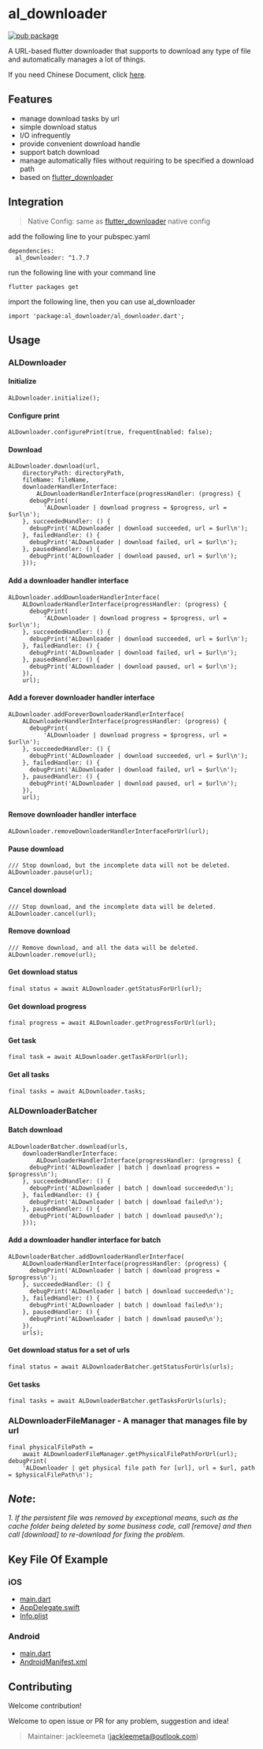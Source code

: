 # al_downloader

[![pub package](https://img.shields.io/pub/v/al_downloader.svg)](https://pub.dartlang.org/packages/al_downloader)

A URL-based flutter downloader that supports to download any type of file and automatically manages a lot of things.

If you need Chinese Document, click [here](README_CN.md).

## Features

* manage download tasks by url
* simple download status
* I/O infrequently
* provide convenient download handle
* support batch download
* manage automatically files without requiring to be specified a download path
* based on [flutter_downloader](https://pub.dev/packages/flutter_downloader)

## Integration

> Native Config: same as [flutter_downloader](https://pub.dev/packages/flutter_downloader) native config

add the following line to your pubspec.yaml
```
dependencies:
  al_downloader: ^1.7.7
```

run the following line with your command line
```
flutter packages get
```

import the following line, then you can use al_downloader
```
import 'package:al_downloader/al_downloader.dart';
```

## Usage

### ALDownloader

#### Initialize
```
ALDownloader.initialize();
```

#### Configure print
```
ALDownloader.configurePrint(true, frequentEnabled: false);
```

#### Download
```
ALDownloader.download(url,
    directoryPath: directoryPath,
    fileName: fileName,
    downloaderHandlerInterface:
        ALDownloaderHandlerInterface(progressHandler: (progress) {
      debugPrint(
          'ALDownloader | download progress = $progress, url = $url\n');
    }, succeededHandler: () {
      debugPrint('ALDownloader | download succeeded, url = $url\n');
    }, failedHandler: () {
      debugPrint('ALDownloader | download failed, url = $url\n');
    }, pausedHandler: () {
      debugPrint('ALDownloader | download paused, url = $url\n');
    }));
```

#### Add a downloader handler interface
```
ALDownloader.addDownloaderHandlerInterface(
    ALDownloaderHandlerInterface(progressHandler: (progress) {
      debugPrint(
          'ALDownloader | download progress = $progress, url = $url\n');
    }, succeededHandler: () {
      debugPrint('ALDownloader | download succeeded, url = $url\n');
    }, failedHandler: () {
      debugPrint('ALDownloader | download failed, url = $url\n');
    }, pausedHandler: () {
      debugPrint('ALDownloader | download paused, url = $url\n');
    }),
    url);
```

#### Add a forever downloader handler interface
```
ALDownloader.addForeverDownloaderHandlerInterface(
    ALDownloaderHandlerInterface(progressHandler: (progress) {
      debugPrint(
          'ALDownloader | download progress = $progress, url = $url\n');
    }, succeededHandler: () {
      debugPrint('ALDownloader | download succeeded, url = $url\n');
    }, failedHandler: () {
      debugPrint('ALDownloader | download failed, url = $url\n');
    }, pausedHandler: () {
      debugPrint('ALDownloader | download paused, url = $url\n');
    }),
    url);
```

#### Remove downloader handler interface
```
ALDownloader.removeDownloaderHandlerInterfaceForUrl(url);
```

#### Pause download
```
/// Stop download, but the incomplete data will not be deleted.
ALDownloader.pause(url);
```

#### Cancel download
```
/// Stop download, and the incomplete data will be deleted.
ALDownloader.cancel(url);
```

#### Remove download
```
/// Remove download, and all the data will be deleted.
ALDownloader.remove(url);
```

#### Get download status
```
final status = await ALDownloader.getStatusForUrl(url);
```

#### Get download progress
```
final progress = await ALDownloader.getProgressForUrl(url);
```

#### Get task
```
final task = await ALDownloader.getTaskForUrl(url);
```

#### Get all tasks
```
final tasks = await ALDownloader.tasks;
```

### ALDownloaderBatcher

#### Batch download
```
ALDownloaderBatcher.download(urls,
    downloaderHandlerInterface:
        ALDownloaderHandlerInterface(progressHandler: (progress) {
      debugPrint('ALDownloader | batch | download progress = $progress\n');
    }, succeededHandler: () {
      debugPrint('ALDownloader | batch | download succeeded\n');
    }, failedHandler: () {
      debugPrint('ALDownloader | batch | download failed\n');
    }, pausedHandler: () {
      debugPrint('ALDownloader | batch | download paused\n');
    }));
```

#### Add a downloader handler interface for batch
```
ALDownloaderBatcher.addDownloaderHandlerInterface(
    ALDownloaderHandlerInterface(progressHandler: (progress) {
      debugPrint('ALDownloader | batch | download progress = $progress\n');
    }, succeededHandler: () {
      debugPrint('ALDownloader | batch | download succeeded\n');
    }, failedHandler: () {
      debugPrint('ALDownloader | batch | download failed\n');
    }, pausedHandler: () {
      debugPrint('ALDownloader | batch | download paused\n');
    }),
    urls);
```

#### Get download status for a set of urls
```
final status = await ALDownloaderBatcher.getStatusForUrls(urls);
```

#### Get tasks
```
final tasks = await ALDownloaderBatcher.getTasksForUrls(urls);
```

### ALDownloaderFileManager - A manager that manages file by url

```
final physicalFilePath =
    await ALDownloaderFileManager.getPhysicalFilePathForUrl(url);
debugPrint(
    'ALDownloader | get physical file path for [url], url = $url, path = $physicalFilePath\n');
```

## *Note*:

*1. If the persistent file was removed by exceptional means, such as the cache folder being deleted by some business code, call [remove] and then call [download] to re-download for fixing the problem.*

## Key File Of Example

### iOS

- [main.dart](https://github.com/jackleemeta/al_downloader_flutter/blob/master/example/lib/main.dart)
- [AppDelegate.swift](https://github.com/jackleemeta/al_downloader_flutter/blob/master/example/ios/Runner/AppDelegate.swift)
- [Info.plist](https://github.com/jackleemeta/al_downloader_flutter/blob/master/example/ios/Runner/Info.plist)

### Android

- [main.dart](https://github.com/jackleemeta/al_downloader_flutter/blob/master/example/lib/main.dart)
- [AndroidManifest.xml](https://github.com/jackleemeta/al_downloader_flutter/blob/master/example/android/app/src/main/AndroidManifest.xml)

## Contributing

Welcome contribution!

Welcome to open issue or PR for any problem, suggestion and idea!

> Maintainer: jackleemeta (jackleemeta@outlook.com)